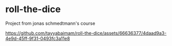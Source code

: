 # roll-the-dice
Project from jonas schmedtmann's course



https://github.com/tayyabaimam/roll-the-dice/assets/66636377/4daad9a3-4e9d-45ff-9f31-0493fc3a11e8

